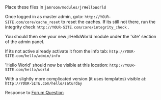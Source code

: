 Place these files in ```jamroom/modules/jrHelloWorld```

Once logged in as master admin,
goto: ```http://YOUR-SITE.com/core/cache_reset``` to reset the caches.  If its still not there, run the integrity check ```http://YOUR-SITE.com/core/integrity_check``` .

You should then see your new jrHelloWorld module under the 'site' section of the admin panel.

If its not active already activate it from the info tab:
```http://YOUR-SITE.com/hello/admin/info```

'Hello World' should now be visible at this location:
```http://YOUR-SITE.com/hello/world```

With a slightly more complicated version (it uses templates) visible at:
```http://YOUR-SITE.com/hello/saturday```

Response to [Forum Question](http://www.jamroom.net/phpBB2/viewtopic.php?p=236618)

